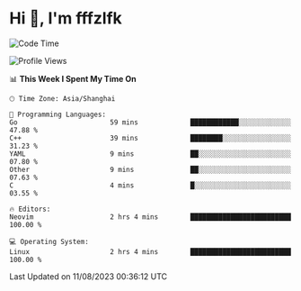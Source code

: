 # Hi 👋, I'm fffzlfk

<!--START_SECTION:waka-->
![Code Time](http://img.shields.io/badge/Code%20Time-346%20hrs%2032%20mins-blue)

![Profile Views](http://img.shields.io/badge/Profile%20Views-13-blue)

📊 **This Week I Spent My Time On** 

```text
🕑︎ Time Zone: Asia/Shanghai

💬 Programming Languages: 
Go                       59 mins             ████████████░░░░░░░░░░░░░   47.88 % 
C++                      39 mins             ████████░░░░░░░░░░░░░░░░░   31.23 % 
YAML                     9 mins              ██░░░░░░░░░░░░░░░░░░░░░░░   07.80 % 
Other                    9 mins              ██░░░░░░░░░░░░░░░░░░░░░░░   07.63 % 
C                        4 mins              █░░░░░░░░░░░░░░░░░░░░░░░░   03.55 % 

🔥 Editors: 
Neovim                   2 hrs 4 mins        █████████████████████████   100.00 % 

💻 Operating System: 
Linux                    2 hrs 4 mins        █████████████████████████   100.00 % 
```


 Last Updated on 11/08/2023 00:36:12 UTC
<!--END_SECTION:waka-->
